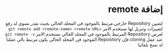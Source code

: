 # <div dir=rtl>إضافة remote</div>


<div  dir=rtl>
	لتعيين Repository خارجي مرتبط بالموجود في المجلد الحالي بحيث نقدر نسوي له رفع لتغييرات وتنزيل لها نستخدم الامر <code dir=ltr>git remote add &ltremote-name&gt &ltremote-URL&gt</code>
</div>

<div dir=rtl>
	لعرض Repository المرتبط بالموجود في المجلد الحالي نستخدم الامر <code>git remote -v</code>
</div>

<div dir=rtl>
	عند عمل cloning فإن Repository الموجود في المجلد الحالي يكون مرتبط بالي عملنا له نسخ تلقائيا
</div>